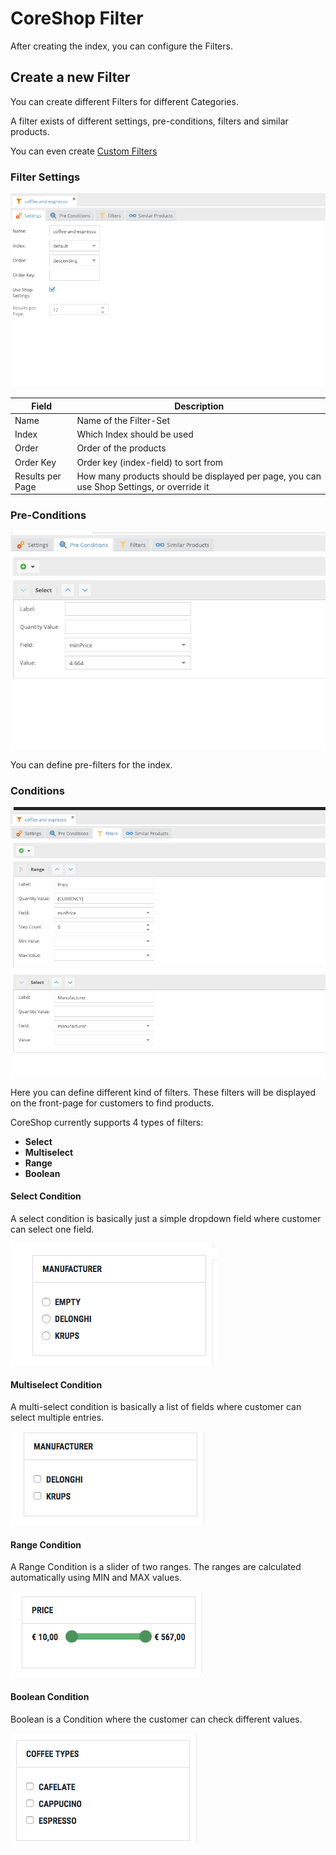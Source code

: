 # CoreShop Filter

After creating the index, you can configure the Filters.

## Create a new Filter

You can create different Filters for different Categories.

A filter exists of different settings, pre-conditions, filters and similar products.

You can even create [Custom Filters](01_Custom_Filter.md)

### Filter Settings

![Filter Settings](./img/filter-settings.png)

| Field            | Description |
| ---------------- |-------------|
| Name             | Name of the Filter-Set |
| Index            | Which Index should be used |
| Order            | Order of the products |
| Order Key        | Order key (index-field) to sort from |
| Results per Page | How many products should be displayed per page, you can use Shop Settings, or override it |

### Pre-Conditions

![Filter Pre-Conditions](./img/filter-preconditions.png)

You can define pre-filters for the index.

### Conditions

![Filter Conditions](./img/filter-conditions.png)

Here you can define different kind of filters. These filters will be displayed on the front-page for customers to find products.

CoreShop currently supports 4 types of filters:

 - **Select**
 - **Multiselect**
 - **Range**
 - **Boolean**

#### Select Condition

A select condition is basically just a simple dropdown field where customer can select one field.

![Filter Condition Select](./img/filter-condition-select.png)

#### Multiselect Condition

A multi-select condition is basically a list of fields where customer can select multiple entries.

![Filter Condition Select](./img/filter-condition-multiselect.png)

#### Range Condition

A Range Condition is a slider of two ranges. The ranges are calculated automatically using MIN and MAX values.

![Filter Condition Select](./img/filter-condition-range.png)

#### Boolean Condition

Boolean is a Condition where the customer can check different values.

![Filter Condition Select](./img/filter-condition-boolean.png)
